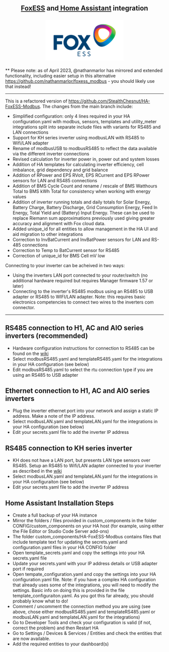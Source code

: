 <h2 align="center">
   <a href="https://www.fox-ess.com">FoxESS</a> and<a href="https://www.home-assistant.io"> Home Assistant</a> integration
   </br></br>
   <img src="https://github.com/home-assistant/brands/raw/master/custom_integrations/foxess/logo.png" >
   </br>
</h2>

** Please note: as of April 2023, @nathanmarlor has mirrored and extended functionality, including easier setup in this alternative https://github.com/nathanmarlor/foxess_modbus - you should likely use that instead!

---

This is a refactored version of https://github.com/StealthChesnut/HA-FoxESS-Modbus. The changes from the main branch include:

* Simplified configuration: only 4 lines required in your HA configuration.yaml with modbus, sensors, templates and utility_meter integrations split into separate include files with variants for RS485 and LAN connections
* Support for KH series inverter using modbusLAN with RS485 to Wifi/LAN adapter
* Rename of modbusUSB to modbusRS485 to reflect the data available via the different inverter connections
* Revised calculation for inverter power in, power out and system losses
* Addition of HA templates for calculating inverter efficiency, cell imbalance, grid dependency and grid balance
* Addition of RPower and EPS RVolt, EPS RCurrent and EPS RPower sensors for LAN and RS485 connections
* Addition of BMS Cycle Count and rename / rescale of BMS Watthours Total to BMS kWh Total for consistency when working with energy values
* Addition of inverter running totals and daily totals for Solar Energy, Battery Charge, Battery Discharge, Grid Consumption Energy, Feed In Energy, Total Yield and (Battery) Input Energy. These can be used to replace Riemann sum approximations previously used giving greater accuracy and alignment with Fox cloud data.
* Added unique_id for all entities to allow management in the HA UI and aid migration to other integrations
* Correction to InvBatCurrent and InvBatPower sensors for LAN and RS-485 connections
* Correction to Temp to BatCurrent sensor for RS485
* Correction of unique_id for BMS Cell mV low

Connecting to your inverter can be acheived in two ways:

* Using the inverters LAN port connected to your router/switch (no additional hardware required but requires Manager firmware 1.57 or later)  
* Connecting to the inverter's RS485 modbus using an RS485 to USB adapter or RS485 to WIFI/LAN adapter. Note: this requires basic electronics competencies to connect two wires to the inverters com connector.


---


## RS485 connection to H1, AC and AIO series inverters (recommended)
* Hardware configuration instructions for connection to RS485 can be found on the [wiki](https://github.com/StealthChesnut/HA-FoxESS-Modbus/wiki/)
* Select modbusRS485.yaml and templateRS485.yaml for the integrations in your HA configuration (see below)
* Edit modbusRS485.yaml to select the rtu connection type if you are using an RS485 to USB adapter

## Ethernet connection to H1, AC and AIO series inverters
* Plug the inverter ethernet port into your network and assign a static IP address. Make a note of the IP address.
* Select modbusLAN.yaml and templateLAN.yaml for the integrations in your HA configuration (see below)
* Edit your secrets.yaml file to add the inverter IP address

## RS485 connection to KH series inverter

* KH does not have a LAN port, but presents LAN type sensors over RS485. Setup an RS485 to Wifi/LAN adapter connected to your inverter as described in the [wiki](https://github.com/StealthChesnut/HA-FoxESS-Modbus/wiki/)
* Select modbusLAN.yaml and templateLAN.yaml for the integrations in your HA configuraiton (see below)
* Edit your secrets.yaml file to add the inverter IP address

## Home Assistant Installation Steps

* Create a full backup of your HA instance
* Mirror the folders / files provided in custom_components in the folder CONFIG/custom_components on your HA host (for example, using either the File Editor or Studio Code Server add-ons)
* The folder custom_components/HA-FoxESS-Modbus contains files that include template text for updating the secrets.yaml and configuration.yaml files in your HA CONFIG folder 
* Open template_secrets.yaml and copy the settings into your HA secrets.yaml file
* Update your secrets.yaml with your IP address details or USB adapter port if required
* Open tempate_configuration.yaml and copy the settings into your HA configuration.yaml file. Note: if you have a complex HA configuration that already uses some of the integrations, you will need to modify the settings. Basic info on doing this is provided in the file template_configuraiton.yaml. As you got this far already, you should probably know what to do!
* Comment / uncomment the connection method you are using (see above, chose either modbusRS485.yaml and templateRS485.yaml or modbusLAN.yaml and templateLAN.yaml for the integrations)
* Go to Developer Tools and check your configuration is valid (if not, correct the problem) and then Restart HA
* Go to Settings / Devices & Services / Entities and check the entities that are now available.
* Add the required entities to your dashboard(s)

